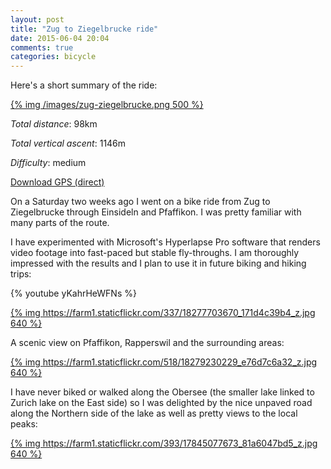 ```yaml
---
layout: post
title: "Zug to Ziegelbrucke ride"
date: 2015-06-04 20:04
comments: true
categories: bicycle
---
```


Here's a short summary of the ride:

[{% img /images/zug-ziegelbrucke.png 500 %}](/images/zug-ziegelbrucke.png)

*Total distance*: 98km

*Total vertical ascent*: 1146m

*Difficulty*: medium

[Download GPS (direct)](/files/zug-ziegelbrucke.gpx)

On a Saturday two weeks ago I went on a bike ride from Zug to Ziegelbrucke through Einsideln and Pfaffikon. I was pretty familiar with many parts of the route.

I have experimented with Microsoft's Hyperlapse Pro software that renders video footage into fast-paced but stable fly-throughs. I am thoroughly impressed with the results and I plan to use it in future biking and hiking trips:

{% youtube yKahrHeWFNs %}

[{% img https://farm1.staticflickr.com/337/18277703670_171d4c39b4_z.jpg 640 %}](https://www.flickr.com/photos/tentaclephotos/18277703670)

A scenic view on Pfaffikon, Rapperswil and the surrounding areas:

[{% img https://farm1.staticflickr.com/518/18279230229_e76d7c6a32_z.jpg 640 %}](https://www.flickr.com/photos/tentaclephotos/18279230229)

I have never biked or walked along the Obersee (the smaller lake linked to Zurich lake on the East side) so I was delighted by the nice unpaved road along the Northern side of the lake as well as pretty views to the local peaks:

[{% img https://farm1.staticflickr.com/393/17845077673_81a6047bd5_z.jpg 640 %}](https://www.flickr.com/photos/tentaclephotos/17845077673)